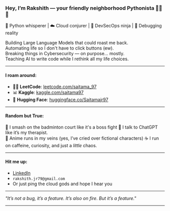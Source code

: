 ### Hey, I’m Rakshith — your friendly neighborhood Pythonista 👨‍💻🐍  
🐍 Python whisperer | ☁️ Cloud conjurer | 🔐 DevSecOps ninja | 👾 Debugging reality

Building Large Language Models that could roast me back.  
Automating life so I don't have to click buttons (ew).  
Breaking things in Cybersecurity — on purpose... mostly.  
Teaching AI to write code while I rethink all my life choices.

---

#### I roam around:
- 👨‍💻 **LeetCode**: [leetcode.com/saitama_97](https://leetcode.com/u/saitama_97/)
- 📊 **Kaggle**: [kaggle.com/saitama97](https://www.kaggle.com/saitama97)
- 🤗 **Hugging Face**: [huggingface.co/Saitamajr97](https://huggingface.co/Saitamajr97)

---

#### Random but True:
🏸 I smash on the badminton court like it's a boss fight 
💬 I talk to ChatGPT like it’s my therapist.    
🎌 Anime runs in my veins (yes, I’ve cried over fictional characters) 
☕ I run on caffeine, curiosity, and just a *little* chaos.

---

#### Hit me up:
- [LinkedIn](https://www.linkedin.com/in/rakshith-j-r-98a41368/)
- `rakshith.jr79@gmail.com`
- Or just ping the cloud gods and hope I hear you

---

_"It’s not a bug, it’s a feature. It’s also on fire. But it’s a feature."_  

---
